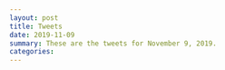 ```yaml
---
layout: post
title: Tweets
date: 2019-11-09
summary: These are the tweets for November 9, 2019.
categories:
---
```



